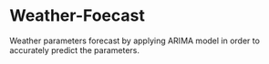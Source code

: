 # Weather-Foecast
Weather parameters forecast by applying ARIMA model in order to accurately predict the parameters.
